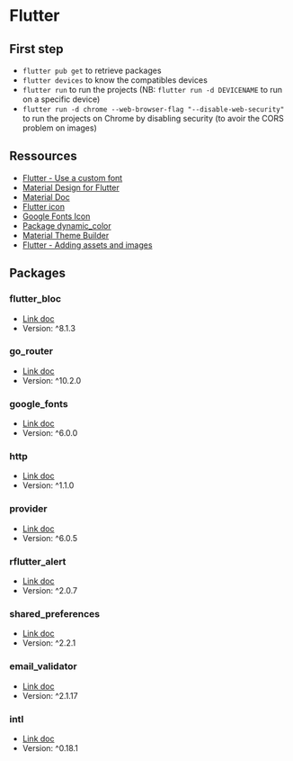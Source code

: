 # Flutter

## First step

- `flutter pub get` to retrieve packages
- `flutter devices` to know the compatibles devices
- `flutter run` to run the projects (NB: `flutter run -d DEVICENAME` to run on a specific device)
- `flutter run -d chrome --web-browser-flag "--disable-web-security"` to run the projects on Chrome by disabling security (to avoir the CORS problem on images)

## Ressources

- [Flutter - Use a custom font](https://docs.flutter.dev/cookbook/design/fonts)
- [Material Design for Flutter](https://docs.flutter.dev/ui/design/material)
- [Material Doc](https://m3.material.io/)
- [Flutter icon](https://www.fluttericon.com)
- [Google Fonts Icon](https://fonts.google.com/icons)
- [Package dynamic_color](https://pub.dev/packages/dynamic_color)
- [Material Theme Builder](https://m3.material.io/theme-builder#/dynamic)
- [Flutter - Adding assets and images](https://docs.flutter.dev/ui/assets/assets-and-images)



## Packages

### flutter_bloc

- [Link doc](https://pub.dev/packages/flutter_bloc)
- Version: ^8.1.3

### go_router

- [Link doc](https://pub.dev/packages/go_router)
- Version: ^10.2.0

### google_fonts

- [Link doc](https://pub.dev/packages/google_fonts)
- Version: ^6.0.0

### http

- [Link doc](https://pub.dev/packages/http)
- Version: ^1.1.0

### provider

- [Link doc](https://pub.dev/packages/provider)
- Version: ^6.0.5

### rflutter_alert

- [Link doc](https://pub.dev/packages/rflutter_alert)
- Version: ^2.0.7

### shared_preferences

- [Link doc](https://pub.dev/packages/shared_preferences)
- Version: ^2.2.1

### email_validator

- [Link doc](https://pub.dev/packages/email_validator)
- Version: ^2.1.17

### intl

- [Link doc](https://pub.dev/packages/intl)
- Version: ^0.18.1